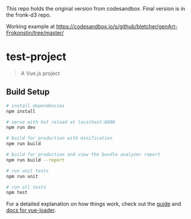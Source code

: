 This repo holds the original version from codesandbox. Final version is in the fronk-d3 repo.

Working example at https://codesandbox.io/s/github/bletcher/genArt-Frokonstin/tree/master/


# test-project

> A Vue.js project

## Build Setup

``` bash
# install dependencies
npm install

# serve with hot reload at localhost:8080
npm run dev

# build for production with minification
npm run build

# build for production and view the bundle analyzer report
npm run build --report

# run unit tests
npm run unit

# run all tests
npm test
```

For a detailed explanation on how things work, check out the [guide](http://vuejs-templates.github.io/webpack/) and [docs for vue-loader](http://vuejs.github.io/vue-loader).
